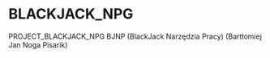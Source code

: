 # BLACKJACK_NPG
PROJECT_BLACKJACK_NPG
BJNP
(BlackJack Narzędzia Pracy) (Bartłomiej Jan Noga Pisarik)
